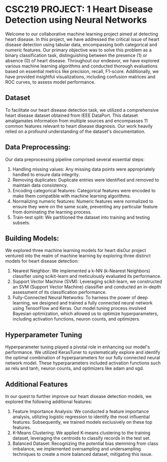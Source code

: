 # CSC219 PROJECT: 1 Heart Disease Detection using Neural Networks
Welcome to our collaborative machine learning project aimed at detecting heart disease. In this project, we have addressed the critical issue of heart disease detection using tabular data, encompassing both categorical and numeric features. Our primary objective was to solve this problem as a binary classification task, distinguishing between the presence (1) or absence (0) of heart disease. Throughout our endeavor, we have explored various machine learning algorithms and conducted thorough evaluations based on essential metrics like precision, recall, F1-score. Additionally, we have provided insightful visualizations, including confusion matrices and ROC curves, to assess model performance.

## Dataset
To facilitate our heart disease detection task, we utilized a comprehensive heart disease dataset obtained from IEEE DataPort. This dataset amalgamates information from multiple sources and encompasses 11 common features relevant to heart disease diagnosis. Our work heavily relied on a profound understanding of the dataset's documentation.

## Data Preprocessing: 
Our data preprocessing pipeline comprised several essential steps:

1. Handling missing values: Any missing data points were appropriately handled to ensure data integrity.
2. Removing duplicates: Duplicate entries were identified and removed to maintain data consistency.
3. Encoding categorical features: Categorical features were encoded to make them compatible with machine learning algorithms.
4. Normalizing numeric features: Numeric features were normalized to ensure they were on the same scale, preventing any particular feature from dominating the learning process.
5. Train-test split: We partitioned the dataset into training and testing subsets.

## Building Models: 
We explored three machine learning models for heart disOur project ventured into the realm of machine learning by exploring three distinct models for heart disease detection:
1. Nearest Neighbor: We implemented a k-NN (k-Nearest Neighbors) classifier using scikit-learn and meticulously evaluated its performance.
2. Support Vector Machine (SVM): Leveraging scikit-learn, we constructed an SVM (Support Vector Machine) classifier and conducted an in-depth assessment of its classification performance.
3. Fully-Connected Neural Networks: To harness the power of deep learning, we designed and trained a fully connected neural network using TensorFlow and Keras. Our model tuning process involved Bayesian optimization, which allowed us to optimize hyperparameters, including activation functions, neuron counts, and optimizers.

## Hyperparameter Tuning
Hyperparameter tuning played a pivotal role in enhancing our model's performance. We utilized KerasTuner to systematically explore and identify the optimal combination of hyperparameters for our fully connected neural network model. These hyperparameters included activation functions such as relu and tanh, neuron counts, and optimizers like adam and sgd.

## Additional Features
In our quest to further improve our heart disease detection models, we explored the following additional features:

1. Feature Importance Analysis: We conducted a feature importance analysis, utilizing logistic regression to identify the most influential features. Subsequently, we trained models exclusively on these top features.
2. K-Means Clustering: We applied K-means clustering to the training dataset, leveraging the centroids to classify records in the test set.
3. Balanced Dataset: Recognizing the potential bias stemming from class imbalance, we implemented oversampling and undersampling techniques to create a more balanced dataset, mitigating this issue.
